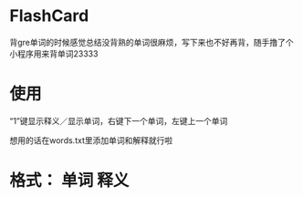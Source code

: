 # FlashCard
背gre单词的时候感觉总结没背熟的单词很麻烦，写下来也不好再背，随手撸了个小程序用来背单词23333

# 使用
“1”键显示释义／显示单词，右键下一个单词，左键上一个单词

想用的话在words.txt里添加单词和解释就行啦
# 格式： 单词 释义
